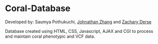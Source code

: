 # Coral-Database

Developed by: Saumya Pothukuchi, [Johnathan Zhang](https://github.com/John2018330) and [Zachary Derse](https://github.com/zachderse)

Database created using HTML, CSS, Javascript, AJAX and CGI to process and maintain coral phenotypic and VCF data.

## 
